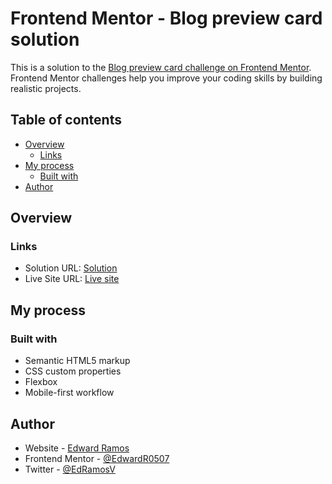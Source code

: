 # Frontend Mentor - Blog preview card solution

This is a solution to the [Blog preview card challenge on Frontend Mentor](https://www.frontendmentor.io/challenges/blog-preview-card-ckPaj01IcS). Frontend Mentor challenges help you improve your coding skills by building realistic projects.

## Table of contents

- [Overview](#overview)
  - [Links](#links)
- [My process](#my-process)
  - [Built with](#built-with)
- [Author](#author)

## Overview

### Links

- Solution URL: [Solution](https://www.frontendmentor.io/solutions/blog-preview-card-with-css-bem-and-flexbox-1xZEFwZXsZ)
- Live Site URL: [Live site](https://blog-preview-card-solution-fm.netlify.app/)

## My process

### Built with

- Semantic HTML5 markup
- CSS custom properties
- Flexbox
- Mobile-first workflow

## Author

- Website - [Edward Ramos](https://edwardramos.vercel.app)
- Frontend Mentor - [@EdwardR0507](https://www.frontendmentor.io/profile/EdwardR0507)
- Twitter - [@EdRamosV](https://www.twitter.com/EdRamosV)
